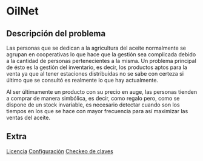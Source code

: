 # OilNet

## Descripción del problema

Las personas que se dedican a la agricultura del aceite normalmente se agrupan en cooperativas lo que hace que la gestión sea complicada debido a la cantidad de personas pertenecientes a la misma. Un problema principal de ésto es la gestión del inventario, es decir, los productos aptos para la venta ya que al tener estaciones distribuidas no se sabe con certeza si último que se consultó es realmente lo que hay actualmente. 

Al ser últimamente un producto con su precio en auge, las personas tienden a comprar de manera simbólica, es decir, como regalo pero, como se dispone de un stock invariable, es necesario detectar cuando son los tiempos en los que se hace con mayor frecuencia para así maximizar las ventas del aceite.

## Extra

[Licencia](./LICENSE)
[Configuración](./conf/pasos.txt)
[Checkeo de claves](./conf/claves.png)

